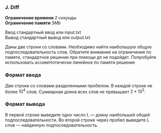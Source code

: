 ### J. Diff

**Ограничение времени**  *2 секунды*  
**Ограничение памяти**    *5Mb*


Ввод 	стандартный ввод или input.txt  
Вывод 	стандартный вывод или output.txt  

Даны две строки со словами. Необходимо найти наибольшую общую подпоследовательность слов. Обратите внимание на ограничения по памяти, стандартное решение при помощи дп не подойдет. Попробуйте использовать ассимптотически линейное по памяти решение  

### **Формат ввода** 
Две строки со словами разделенными пробелом.
В каждой строке не более $10^4$ слов. Суммарная длина всех слов не превышает $2*10^5$.  

### **Формат вывода**  
В первой строке выведите одно число L — длину наибольшей общей подпоследовательности. Во второй строке через пробел выведите L слов — найденную подпоследовательность. 
